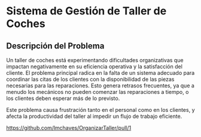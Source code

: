# Sistema de Gestión de Taller de Coches

## Descripción del Problema
Un taller de coches está experimentando dificultades organizativas que impactan negativamente en su eficiencia operativa y la satisfacción del cliente. El problema principal radica en la falta de un sistema adecuado para coordinar las citas de los clientes con la disponibilidad de las piezas necesarias para las reparaciones. Esto genera retrasos frecuentes, ya que a menudo los mecánicos no pueden comenzar las reparaciones a tiempo, o los clientes deben esperar más de lo previsto.

Este problema causa frustración tanto en el personal como en los clientes, y afecta la productividad del taller al impedir un flujo de trabajo eficiente.

https://github.com/lmchaves/OrganizarTaller/pull/1
